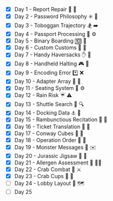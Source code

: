- [x] Day 1 - Report Repair :memo: :wrench:
- [x] Day 2 - Password Philosophy :eight_spoked_asterisk: :thinking:
- [x] Day 3 - Toboggan Trajectory :snowboarder: :arrow_right:
- [x] Day 4 - Passport Processing :passport_control: :gear:
- [x] Day 5 - Binary Boarding :keycap_ten: :ticket:
- [x] Day 6 - Custom Customs :customs: :customs:
- [x] Day 7 - Handy Haversacks :hand: :baggage_claim:
- [x] Day 8 - Handheld Halting :video_game: :stop_sign:
- [x] Day 9 - Encoding Error :asterisk: :x:
- [x] Day 10 - Adapter Array :battery: :battery:
- [x] Day 11 - Seating System :seat: :gear:
- [x] Day 12 - Rain Risk :umbrella: :warning:
- [x] Day 13 - Shuttle Search :bus: :mag:
- [x] Day 14 - Docking Data :anchor: :electric_plug:
- [x] Day 15 - Rambunctious Recitation :loudspeaker: :thinking:
- [x] Day 16 - Ticket Translation :ticket: :speech_balloon:
- [x] Day 17 - Conway Cubes :black_square_button: :white_square_button:
- [x] Day 18 - Operation Order :1234: :arrows_counterclockwise:
- [x] Day 19 - Monster Messages :dragon_face: :envelope:
- [x] Day 20 - Jurassic Jigsaw :t-rex: :jigsaw:
- [x] Day 21 - Allergen Assessment :microbe: :man_health_worker:
- [x] Day 22 - Crab Combat :crab: :crossed_swords:
- [x] Day 23 - Crab Cups :crab: :cup_with_straw:
- [ ] Day 24 - Lobby Layout :hotel: :world_map:
- [ ] Day 25